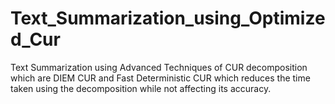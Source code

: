 # Text_Summarization_using_Optimized_Cur
Text Summarization using Advanced Techniques of CUR decomposition which are DIEM CUR and Fast Deterministic CUR which reduces the time taken using the decomposition while not affecting its accuracy.
